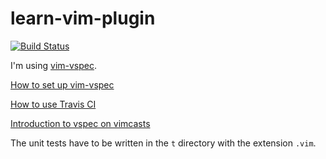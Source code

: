 # learn-vim-plugin

[![Build Status][travis-badge]][travis-page]

[travis-badge]: https://api.travis-ci.org/aharris88/learn-vim-plugin.svg?branch=master
[travis-page]: https://travis-ci.org/aharris88/learn-vim-plugin

I'm using [vim-vspec](https://github.com/kana/vim-vspec).

[How to set up vim-vspec](http://whileimautomaton.net/2013/02/13211500)

[How to use Travis CI](http://whileimautomaton.net/2013/02/08211255)

[Introduction to vspec on vimcasts](http://vimcasts.org/episodes/an-introduction-to-vspec/)

The unit tests have to be written in the `t` directory with the extension `.vim`.
